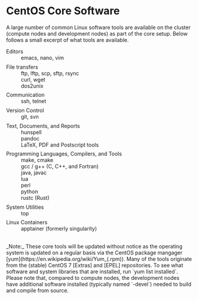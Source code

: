 # CentOS Core Software

A large number of common Linux software tools are available on the cluster (compute nodes and development nodes) as part of the core setup.  Below follows a small excerpt of what tools are available.
<!--
Additional software can be found in the [Software Repositories].
-->


<dl>
<dt>Editors</dt>
<dd>
emacs, nano, vim
</dd>

<dt>File transfers</dt>
<dd>
ftp, lftp, scp, sftp, rsync<br>
curl, wget<br>
dos2unix<br>
</dd>

<dt>Communication</dt>
<dd>
ssh, telnet
</dd>

<dt>Version Control</dt>
<dd>
git, svn
</dd>

<dt>Text, Documents, and Reports</dt>
<dd>
hunspell<br>
pandoc<br>
LaTeX, PDF and Postscript tools<br>
</dd>

<dt>Programming Languages, Compilers, and Tools</dt>
<dd>
make, cmake<br>
gcc / g++ (C, C++, and Fortran)<br>
java, javac<br>
lua<br>
perl<br>
python<br>
rustc (Rust)<br>
</dd>
  
<dt>System Utilities</dt>
<dd>
top
</dd>

<dt>Linux Containers</dt>
<dd>
apptainer (formerly singularity)
</dd>
</dl>

<br>
_Note:_ These core tools will be updated without notice as the operating system is updated on a regular basis via the CentOS package mangager [yum](https://en.wikipedia.org/wiki/Yum_(.rpm)).  Many of the tools originate from the (stable) CentOS 7 [Extras] and [EPEL] repositories.  To see what software and system libraries that are installed, run `yum list installed`.  Please note that, compared to compute nodes, the development nodes have additional software installed (typically named `-devel`) needed to build and compile from source.


<style>
dt {
  margin-top: 1ex;
}
</style>  

[Extras]: https://centos.pkgs.org/7/centos-extras-x86_64/
[EPEL]: https://centos.pkgs.org/7/epel-x86_64/
[Software Repositories]: /hpc/software/software-repositories.html
